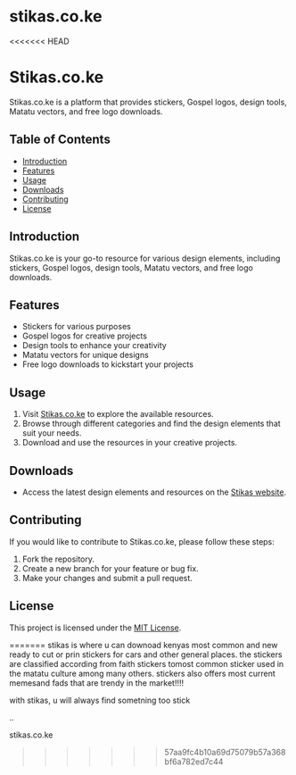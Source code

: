 # stikas.co.ke
<<<<<<< HEAD

# Stikas.co.ke

Stikas.co.ke is a platform that provides stickers, Gospel logos, design tools, Matatu vectors, and free logo downloads.

## Table of Contents

- [Introduction](#introduction)
- [Features](#features)
- [Usage](#usage)
- [Downloads](#downloads)
- [Contributing](#contributing)
- [License](#license)

## Introduction

Stikas.co.ke is your go-to resource for various design elements, including stickers, Gospel logos, design tools, Matatu vectors, and free logo downloads.

## Features

- Stickers for various purposes
- Gospel logos for creative projects
- Design tools to enhance your creativity
- Matatu vectors for unique designs
- Free logo downloads to kickstart your projects

## Usage

1. Visit [Stikas.co.ke](https://stikas.co.ke) to explore the available resources.
2. Browse through different categories and find the design elements that suit your needs.
3. Download and use the resources in your creative projects.

## Downloads

- Access the latest design elements and resources on the [Stikas website](https://stikas.co.ke).

## Contributing

If you would like to contribute to Stikas.co.ke, please follow these steps:

1. Fork the repository.
2. Create a new branch for your feature or bug fix.
3. Make your changes and submit a pull request.

## License

This project is licensed under the [MIT License](LICENSE).

=======
stikas is where u can downoad kenyas most common and new ready to cut or prin stickers 
for cars and other general places. the stickers are classified according from faith stickers
tomost common sticker used in the matatu culture among many others.
stickers also offers most current memesand fads that are  trendy in the market!!!!




with stikas, u will always find sometning too stick

..


stikas.co.ke
>>>>>>> 57aa9fc4b10a69d75079b57a368bf6a782ed7c44
